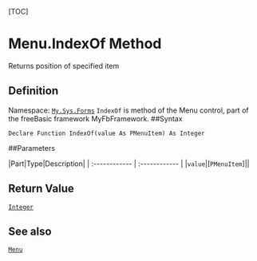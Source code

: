 [TOC]
# Menu.IndexOf Method
Returns position of specified item
## Definition
Namespace: [`My.Sys.Forms`](My.Sys.Forms.md)
`IndexOf` is method of the Menu control, part of the freeBasic framework MyFbFramework.
##Syntax
```freeBasic
Declare Function IndexOf(value As PMenuItem) As Integer
```

##Parameters

|Part|Type|Description|
| :------------ | :------------ |
|`value`|[`PMenuItem`]||

## Return Value
[`Integer`]("https://www.freebasic.net/wiki/KeyPgInteger")
## See also
[`Menu`](Menu.md)

